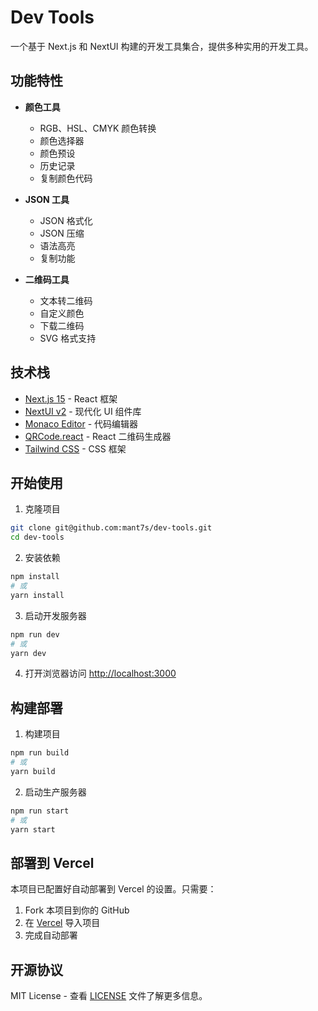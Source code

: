 # Dev Tools

一个基于 Next.js 和 NextUI 构建的开发工具集合，提供多种实用的开发工具。

## 功能特性

- **颜色工具**
  - RGB、HSL、CMYK 颜色转换
  - 颜色选择器
  - 颜色预设
  - 历史记录
  - 复制颜色代码

- **JSON 工具**
  - JSON 格式化
  - JSON 压缩
  - 语法高亮
  - 复制功能

- **二维码工具**
  - 文本转二维码
  - 自定义颜色
  - 下载二维码
  - SVG 格式支持

## 技术栈

- [Next.js 15](https://nextjs.org/) - React 框架
- [NextUI v2](https://nextui.org/) - 现代化 UI 组件库
- [Monaco Editor](https://microsoft.github.io/monaco-editor/) - 代码编辑器
- [QRCode.react](https://www.npmjs.com/package/qrcode.react) - React 二维码生成器
- [Tailwind CSS](https://tailwindcss.com/) - CSS 框架

## 开始使用

1. 克隆项目

```bash
git clone git@github.com:mant7s/dev-tools.git
cd dev-tools
```

2. 安装依赖

```bash
npm install
# 或
yarn install
```

3. 启动开发服务器

```bash
npm run dev
# 或
yarn dev
```

4. 打开浏览器访问 [http://localhost:3000](http://localhost:3000)

## 构建部署

1. 构建项目

```bash
npm run build
# 或
yarn build
```

2. 启动生产服务器

```bash
npm run start
# 或
yarn start
```

## 部署到 Vercel

本项目已配置好自动部署到 Vercel 的设置。只需要：

1. Fork 本项目到你的 GitHub
2. 在 [Vercel](https://vercel.com) 导入项目
3. 完成自动部署

## 开源协议

MIT License - 查看 [LICENSE](LICENSE) 文件了解更多信息。
